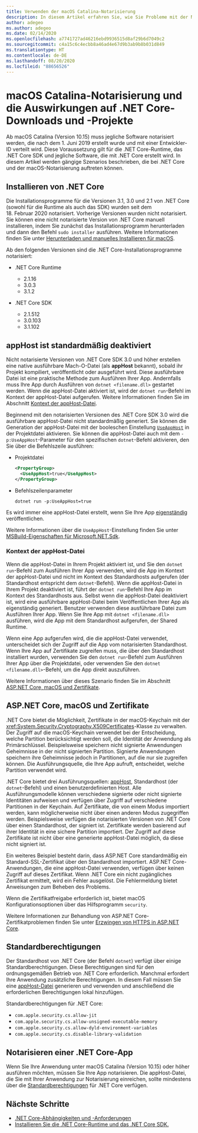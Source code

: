 ```yaml
---
title: Verwenden der macOS Catalina-Notarisierung
description: In diesem Artikel erfahren Sie, wie Sie Probleme mit der Notarisierung und mit Zertifikaten unter macOS behandeln, wenn Sie die .NET Core-Runtime, das SDK und mit .NET Core erstellte Apps installieren.
author: adegeo
ms.author: adegeo
ms.date: 02/14/2020
ms.openlocfilehash: a7741727ad46216ebd9936515d8af29b6d7049c2
ms.sourcegitcommit: c4a15c6c4ecbb8a46ad4e67d9b3ab9b8b031d849
ms.translationtype: HT
ms.contentlocale: de-DE
ms.lasthandoff: 08/20/2020
ms.locfileid: "88656526"
---
```

# <a name="macos-catalina-notarization-and-the-impact-on-net-core-downloads-and-projects"></a>macOS Catalina-Notarisierung und die Auswirkungen auf .NET Core-Downloads und -Projekte

Ab macOS Catalina (Version 10.15) muss jegliche Software notarisiert werden, die nach dem 1. Juni 2019 erstellt wurde und mit einer Entwickler-ID verteilt wird. Diese Voraussetzung gilt für die .NET Core-Runtime, das .NET Core SDK und jegliche Software, die mit .NET Core erstellt wird. In diesem Artikel werden gängige Szenarios beschrieben, die bei .NET Core und der macOS-Notarisierung auftreten können.

## <a name="installing-net-core"></a>Installieren von .NET Core

Die Installationsprogramme für die Versionen 3.1, 3.0 und 2.1 von .NET Core (sowohl für die Runtime als auch das SDK) wurden seit dem 18. Februar 2020 notarisiert. Vorherige Versionen wurden nicht notarisiert. Sie können eine nicht notarisierte Version von .NET Core manuell installieren, indem Sie zunächst das Installationsprogramm herunterladen und dann den Befehl `sudo installer` ausführen. Weitere Informationen finden Sie unter [Herunterladen und manuelles Installieren für macOS](sdk.md?pivots=os-macos#download-and-manually-install).

Ab den folgenden Versionen sind die .NET Core-Installationsprogramme notarisiert:

- .NET Core Runtime
  - 2.1.16
  - 3.0.3
  - 3.1.2

- .NET Core SDK
  - 2.1.512
  - 3.0.103
  - 3.1.102

## <a name="apphost-is-disabled-by-default"></a>appHost ist standardmäßig deaktiviert

Nicht notarisierte Versionen von .NET Core SDK 3.0 und höher erstellen eine native ausführbare Mach-O-Datei (als **appHost** bekannt), sobald ihr Projekt kompiliert, veröffentlicht oder ausgeführt wird. Diese ausführbare Datei ist eine praktische Methode zum Ausführen Ihrer App. Andernfalls muss Ihre App durch Ausführen von `dotnet <filename.dll>` gestartet werden. Wenn die appHost-Datei aktiviert ist, wird der `dotnet run`-Befehl im Kontext der appHost-Datei aufgerufen. Weitere Informationen finden Sie im Abschnitt [Kontext der appHost-Datei](#context-of-the-apphost).

Beginnend mit den notarisierten Versionen des .NET Core SDK 3.0 wird die ausführbare appHost-Datei nicht standardmäßig generiert. Sie können die Generation der appHost-Datei mit der booleschen Einstellung [`UseAppHost`](../project-sdk/msbuild-props.md#useapphost) in der Projektdatei aktivieren. Sie können die appHost-Datei auch mit dem `-p:UseAppHost`-Parameter für den spezifischen `dotnet`-Befehl aktivieren, den Sie über die Befehlszeile ausführen:

- Projektdatei

  ```xml
  <PropertyGroup>
    <UseAppHost>true</UseAppHost>
  </PropertyGroup>
  ```

- Befehlszeilenparameter

  ```dotnetcli
  dotnet run -p:UseAppHost=true
  ```

Es wird immer eine appHost-Datei erstellt, wenn Sie Ihre App [eigenständig](../deploying/index.md#publish-self-contained) veröffentlichen.

Weitere Informationen über die `UseAppHost`-Einstellung finden Sie unter [MSBuild-Eigenschaften für Microsoft.NET.Sdk](../project-sdk/msbuild-props.md#useapphost).

### <a name="context-of-the-apphost"></a>Kontext der appHost-Datei

Wenn die appHost-Datei in Ihrem Projekt aktiviert ist, und Sie den `dotnet run`-Befehl zum Ausführen Ihrer App verwenden, wird die App im Kontext der appHost-Datei und nicht im Kontext des Standardhosts aufgerufen (der Standardhost entspricht dem `dotnet`-Befehl). Wenn die appHost-Datei in Ihrem Projekt deaktiviert ist, führt der `dotnet run`-Befehl Ihre App im Kontext des Standardhosts aus. Selbst wenn die appHost-Datei deaktiviert ist, wird eine ausführbare appHost-Datei beim Veröffentlichen Ihrer App als eigenständig generiert. Benutzer verwenden diese ausführbare Datei zum Ausführen Ihrer App. Wenn Sie Ihre App mit `dotnet <filename.dll>` ausführen, wird die App mit dem Standardhost aufgerufen, der Shared Runtime.

Wenn eine App aufgerufen wird, die die appHost-Datei verwendet, unterscheidet sich der Zugriff auf die App vom notarisierten Standardhost. Wenn Ihre App auf Zertifikate zugreifen muss, die über den Standardhost installiert wurden, verwenden Sie den `dotnet run`-Befehl zum Ausführen Ihrer App über die Projektdatei, oder verwenden Sie den `dotnet <filename.dll>`-Befehl, um die App direkt auszuführen.

Weitere Informationen über dieses Szenario finden Sie im Abschnitt [ASP.NET Core, macOS und Zertifikate](#aspnet-core-and-macos-and-certificates).

## <a name="aspnet-core-and-macos-and-certificates"></a>ASP.NET Core, macOS und Zertifikate

.NET Core bietet die Möglichkeit, Zertifikate in der macOS-Keychain mit der <xref:System.Security.Cryptography.X509Certificates>-Klasse zu verwalten. Der Zugriff auf die macOS-Keychain verwendet bei der Entscheidung, welche Partition berücksichtigt werden soll, die Identität der Anwendung als Primärschlüssel. Beispielsweise speichern nicht signierte Anwendungen Geheimnisse in der nicht signierten Partition. Signierte Anwendungen speichern ihre Geheimnisse jedoch in Partitionen, auf die nur sie zugreifen können. Die Ausführungsquelle, die Ihre App aufruft, entscheidet, welche Partition verwendet wird.

.NET Core bietet drei Ausführungsquellen: [appHost](#apphost-is-disabled-by-default), Standardhost (der `dotnet`-Befehl) und einen benutzerdefinierten Host. Alle Ausführungsmodelle können verschiedene signierte oder nicht signierte Identitäten aufweisen und verfügen über Zugriff auf verschiedene Partitionen in der Keychain. Auf Zertifikate, die von einem Modus importiert werden, kann möglicherweise nicht über einen anderen Modus zugegriffen werden. Beispielsweise verfügen die notarisierten Versionen von .NET Core über einen Standardhost, der signiert ist. Zertifikate werden basierend auf ihrer Identität in eine sichere Partition importiert. Der Zugriff auf diese Zertifikate ist nicht über eine generierte appHost-Datei möglich, da diese nicht signiert ist.

Ein weiteres Beispiel besteht darin, dass ASP.NET Core standardmäßig ein Standard-SSL-Zertifikat über den Standardhost importiert. ASP.NET Core-Anwendungen, die eine appHost-Datei verwenden, verfügen über keinen Zugriff auf dieses Zertifikat. Wenn .NET Core ein nicht zugängliches Zertifikat ermittelt, wird ein Fehler ausgelöst. Die Fehlermeldung bietet Anweisungen zum Beheben des Problems.

Wenn die Zertifikatfreigabe erforderlich ist, bietet macOS Konfigurationsoptionen über das Hilfsprogramm `security`.

Weitere Informationen zur Behandlung von ASP.NET Core-Zertifikatproblemen finden Sie unter [Erzwingen von HTTPS in ASP.NET Core](/aspnet/core/security/enforcing-ssl?view=aspnetcore-3.1&tabs=visual-studio#troubleshoot-certificate-problems).

## <a name="default-entitlements"></a>Standardberechtigungen

Der Standardhost von .NET Core (der Befehl `dotnet`) verfügt über einige Standardberechtigungen. Diese Berechtigungen sind für den ordnungsgemäßen Betrieb von .NET Core erforderlich. Manchmal erfordert Ihre Anwendung zusätzliche Berechtigungen. In diesem Fall müssen Sie eine [appHost-Datei](#apphost-is-disabled-by-default) generieren und verwenden und anschließend die erforderlichen Berechtigungen lokal hinzufügen.

Standardberechtigungen für .NET Core:

- `com.apple.security.cs.allow-jit`
- `com.apple.security.cs.allow-unsigned-executable-memory`
- `com.apple.security.cs.allow-dyld-environment-variables`
- `com.apple.security.cs.disable-library-validation`

## <a name="notarize-a-net-core-app"></a>Notarisieren einer .NET Core-App

Wenn Sie Ihre Anwendung unter macOS Catalina (Version 10.15) oder höher ausführen möchten, müssen Sie Ihre App notarisieren. Die appHost-Datei, die Sie mit Ihrer Anwendung zur Notarisierung einreichen, sollte mindestens über die [Standardberechtigungen](#default-entitlements) für .NET Core verfügen.

## <a name="next-steps"></a>Nächste Schritte

- [.NET Core-Abhängigkeiten und -Anforderungen](macos.md#dependencies)
- [Installieren Sie die .NET Core-Runtime und das .NET Core SDK.](macos.md)
